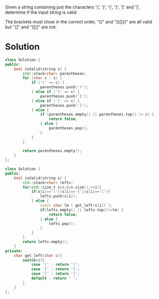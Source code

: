 Given a string containing just the characters '(', ')', '{', '}', '[' and ']', determine if the input string is valid.

The brackets must close in the correct order, "()" and "()[]{}" are all valid but "(]" and "([)]" are not.

# Solution

```cpp
class Solution {
public:
    bool isValid(string s) {
        std::stack<char> parentheses;
        for (char c : s) {
            if ('(' == c) {
                parentheses.push(')');
            } else if ('{' == c) {
                parentheses.push('}');
            } else if ('[' == c) {
                parentheses.push(']');
            } else {
                if (parentheses.empty() || parentheses.top() != c) {
                    return false;
                } else {
                    parentheses.pop();
                }
            }
        }
        
        return parentheses.empty();
    }
};
```

```cpp
class Solution {
public:
    bool isValid(string s) {
        std::stack<char> lefts;
        for(std::size_t i=0;i<s.size();++i){
            if(s[i]=='('||s[i]=='{'||s[i]=='['){
                lefts.push(s[i]);
            } else {
                const char lm ( get_left(s[i]) );
                if(lefts.empty() || lefts.top()!=lm) {
                    return false;
                } else {
                    lefts.pop();
                } 
            }
        }
        return lefts.empty();
    }
private:
    char get_left(char c){
        switch(c){
            case ')' : return '(';
            case '}' : return '{';
            case ']' : return '[';
            default : return ' ';
        }
    }
};
```

